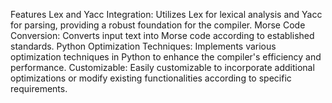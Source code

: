 Features
Lex and Yacc Integration: Utilizes Lex for lexical analysis and Yacc for parsing, providing a robust foundation for the compiler.
Morse Code Conversion: Converts input text into Morse code according to established standards.
Python Optimization Techniques: Implements various optimization techniques in Python to enhance the compiler's efficiency and performance.
Customizable: Easily customizable to incorporate additional optimizations or modify existing functionalities according to specific requirements.

